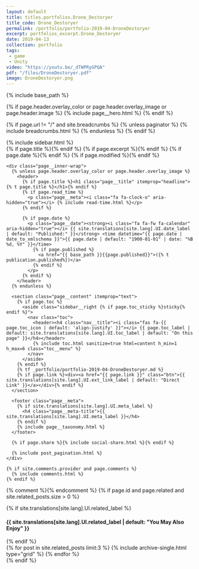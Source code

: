 ```yaml
---
layout: default
title: titles.portfolios.Drone_Destoryer
title_code: Drone_Destoryer
permalink: /portfolio/portfolio-2019-04-DroneDestoryer
excerpt: portfolios_excerpt.Drone_Destoryer
date: 2019-04-13
collection: portfolio
tags:
 - game
 - Unity
video: "https://youtu.be/_dTWPRyGPQA"
pdf: "/files/DroneDestoryer.pdf"
image: DroneDestoryer.png
---
```


{% include base_path %}

{% if page.header.overlay_color or page.header.overlay_image or page.header.image %}
  {% include page__hero.html %}
{% endif %}

{% if page.url != "/" and site.breadcrumbs %}
  {% unless paginator %}
    {% include breadcrumbs.html %}
  {% endunless %}
{% endif %}

<div id="main" role="main">
  {% include sidebar.html %}

  <article class="page" itemscope itemtype="http://schema.org/CreativeWork">
    {% if page.title %}<meta itemprop="headline" content="{{ page.title | markdownify | strip_html | strip_newlines | escape_once }}">{% endif %}
    {% if page.excerpt %}<meta itemprop="description" content="{{ page.excerpt | markdownify | strip_html | strip_newlines | escape_once }}">{% endif %}
    {% if page.date %}<meta itemprop="datePublished" content="{{ page.date | date: "%B %d, %Y" }}">{% endif %}
    {% if page.modified %}<meta itemprop="dateModified" content="{{ page.modified | date: "%B %d, %Y" }}">{% endif %}

    <div class="page__inner-wrap">
      {% unless page.header.overlay_color or page.header.overlay_image %}
        <header>
          {% if page.title %}<h1 class="page__title" itemprop="headline">{% t page.title %}</h1>{% endif %}
          {% if page.read_time %}
            <p class="page__meta"><i class="fa fa-clock-o" aria-hidden="true"></i> {% include read-time.html %}</p>
          {% endif %}

          {% if page.date %}
            <p class="page__date"><strong><i class="fa fa-fw fa-calendar" aria-hidden="true"></i> {{ site.translations[site.lang].UI.date_label | default: "Published:" }}</strong> <time datetime="{{ page.date | date_to_xmlschema }}">{{ page.date | default: "1900-01-01" | date: "%B %d, %Y" }}</time>
              {% if page.published %}
                <a href="{{ base_path }}{{page.published}}">({% t publication.published%})</a>
              {% endif %}
            </p>
          {% endif %}
        </header>
      {% endunless %}

      <section class="page__content" itemprop="text">
        {% if page.toc %}
          <aside class="sidebar__right {% if page.toc_sticky %}sticky{% endif %}">
            <nav class="toc">
              <header><h4 class="nav__title"><i class="fas fa-{{ page.toc_icon | default: 'align-justify' }}"></i> {{ page.toc_label | default: site.translations[site.lang].UI.toc_label | default: "On this page" }}</h4></header>
              {% include toc.html sanitize=true html=content h_min=1 h_max=6 class="toc__menu" %}
            </nav>
          </aside>
        {% endif %}
        {% tf _portfolio/portfolio-2019-04-DroneDestoryer.md %}
        {% if page.link %}<div><a href="{{ page.link }}" class="btn">{{ site.translations[site.lang].UI.ext_link_label | default: "Direct Link" }}</a></div>{% endif %}
      </section>

      <footer class="page__meta">
        {% if site.translations[site.lang].UI.meta_label %}
          <h4 class="page__meta-title">{{ site.translations[site.lang].UI.meta_label }}</h4>
        {% endif %}
        {% include page__taxonomy.html %}
      </footer>

      {% if page.share %}{% include social-share.html %}{% endif %}

      {% include post_pagination.html %}
    </div>

    {% if site.comments.provider and page.comments %}
      {% include comments.html %}
    {% endif %}
  </article>

  {% comment %}<!-- only show related on a post page when not disabled -->{% endcomment %}
  {% if page.id and page.related and site.related_posts.size > 0 %}
    <div class="page__related">
      {% if site.translations[site.lang].UI.related_label %}
        <h4 class="page__related-title">{{ site.translations[site.lang].UI.related_label | default: "You May Also Enjoy" }}</h4>
      {% endif %}
      <div class="grid__wrapper">
        {% for post in site.related_posts limit:3 %}
          {% include archive-single.html type="grid" %}
        {% endfor %}
      </div>
    </div>
  {% endif %}
</div>